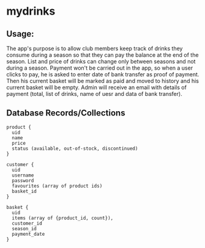 # mydrinks

## Usage:
The app's purpose is to allow club members keep track of drinks they consume during a season so that they can pay the balance at the end of the season. List and price of drinks can change only between seasons and not during a season. Payment won't be carried out in the app, so when a user clicks to pay, he is asked to enter date of bank transfer as proof of payment. Then his current basket will be marked as paid and moved to history and his current basket will be empty.  Admin will receive an email with details of payment (total, list of drinks, name of uesr and data of bank transfer).

## Database Records/Collections

````
product {
  uid
  name
  price
  status (available, out-of-stock, discontinued)
}

customer {
  uid
  username
  password
  favourites (array of product ids)
  basket_id
}

basket {
  uid
  items (array of {product_id, count}),
  customer_id
  season_id
  payment_date
}

````



